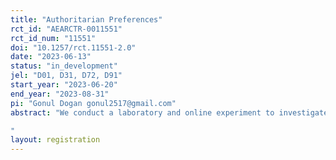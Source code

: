 ```yaml
---
title: "Authoritarian Preferences"
rct_id: "AEARCTR-0011551"
rct_id_num: "11551"
doi: "10.1257/rct.11551-2.0"
date: "2023-06-13"
status: "in_development"
jel: "D01, D31, D72, D91"
start_year: "2023-06-20"
end_year: "2023-08-31"
pi: "Gonul Dogan gonul2517@gmail.com"
abstract: "We conduct a laboratory and online experiment to investigate the causal effect of the threat to the majority group's power on preferences for authoritarian decision-making. 
"
layout: registration
---
```


